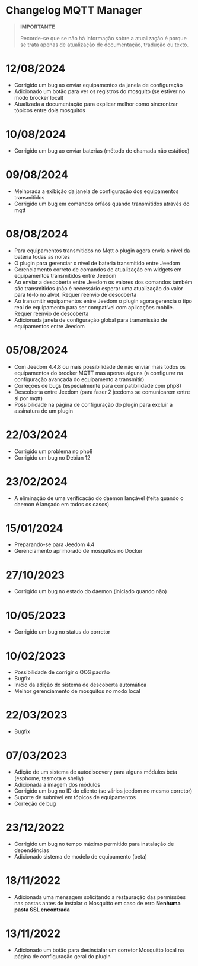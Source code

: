 # Changelog MQTT Manager

>**IMPORTANTE**
>
>Recorde-se que se não há informação sobre a atualização é porque se trata apenas de atualização de documentação, tradução ou texto.

# 12/08/2024

- Corrigido um bug ao enviar equipamentos da janela de configuração
- Adicionado um botão para ver os registros do mosquito (se estiver no modo brocker local)
- Atualizada a documentação para explicar melhor como sincronizar tópicos entre dois mosquitos

# 10/08/2024

- Corrigido um bug ao enviar baterias (método de chamada não estático)

# 09/08/2024

- Melhorada a exibição da janela de configuração dos equipamentos transmitidos
- Corrigido um bug em comandos órfãos quando transmitidos através do mqtt

# 08/08/2024

- Para equipamentos transmitidos no Mqtt o plugin agora envia o nível da bateria todas as noites
- O plugin para gerenciar o nível de bateria transmitido entre Jeedom
- Gerenciamento correto de comandos de atualização em widgets em equipamentos transmitidos entre Jeedom
- Ao enviar a descoberta entre Jeedom os valores dos comandos também são transmitidos (não é necessário esperar uma atualização do valor para tê-lo no alvo). Requer reenvio de descoberta
- Ao transmitir equipamentos entre Jeedom o plugin agora gerencia o tipo real de equipamento para ser compatível com aplicações mobile. Requer reenvio de descoberta
- Adicionada janela de configuração global para transmissão de equipamentos entre Jeedom

# 05/08/2024

- Com Jeedom 4.4.8 ou mais possibilidade de não enviar mais todos os equipamentos do brocker MQTT mas apenas alguns (a configurar na configuração avançada do equipamento a transmitir)
- Correções de bugs (especialmente para compatibilidade com php8)
- Descoberta entre Jeedom (para fazer 2 jeedoms se comunicarem entre si por mqtt)
- Possibilidade na página de configuração do plugin para excluir a assinatura de um plugin

# 22/03/2024

- Corrigido um problema no php8
- Corrigido um bug no Debian 12

# 23/02/2024

- A eliminação de uma verificação do daemon lançável (feita quando o daemon é lançado em todos os casos)

# 15/01/2024

- Preparando-se para Jeedom 4.4
- Gerenciamento aprimorado de mosquitos no Docker

# 27/10/2023

- Corrigido um bug no estado do daemon (iniciado quando não)

# 10/05/2023

- Corrigido um bug no status do corretor

# 10/02/2023

- Possibilidade de corrigir o QOS padrão
- Bugfix
- Início da adição do sistema de descoberta automática
- Melhor gerenciamento de mosquitos no modo local

# 22/03/2023

- Bugfix

# 07/03/2023

- Adição de um sistema de autodiscovery para alguns módulos beta (esphome, tasmota e shelly)
- Adicionada a imagem dos módulos
- Corrigido um bug no ID do cliente (se vários jeedom no mesmo corretor)
- Suporte de subnível em tópicos de equipamentos
- Correção de bug

# 23/12/2022

- Corrigido um bug no tempo máximo permitido para instalação de dependências
- Adicionado sistema de modelo de equipamento (beta)

# 18/11/2022

- Adicionada uma mensagem solicitando a restauração das permissões nas pastas antes de instalar o Mosquitto em caso de erro **Nenhuma pasta SSL encontrada**

# 13/11/2022

- Adicionado um botão para desinstalar um corretor Mosquitto local na página de configuração geral do plugin
